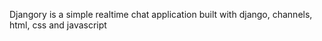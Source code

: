 Djangory is a simple realtime chat application built with django, channels, html, css and javascript
